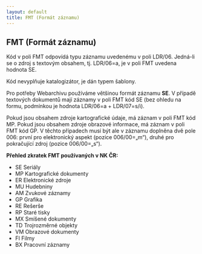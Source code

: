 ```yaml
---
layout: default
title: FMT (Formát záznamu)
---
```



## FMT (Formát záznamu)

Kód v poli FMT odpovídá typu záznamu uvedenému v poli LDR/06. Jedná-li se o zdroj s textovým obsahem, tj. LDR/06=a, je v poli FMT uvedena hodnota SE.    

Kód nevyplňuje katalogizátor, je dán typem šablony.  

Pro potřeby Webarchivu používáme většinou formát záznamu **SE**. V případě textových dokumentů mají záznamy v poli FMT kód SE (bez ohledu na formu, podmínkou je hodnota LDR/06=a + LDR/07=s/i).


Pokud jsou obsahem zdroje kartografické údaje, má záznam v poli FMT kód MP. Pokud jsou obsahem zdroje obrazové informace, má záznam v poli FMT kód GP. V těchto případech musí být ale v záznamu doplněna dvě pole 006:  první pro elektronický aspekt (pozice 006/00=„m“), druhé pro pokračující zdroj (pozice 006/00=„s“).

**Přehled zkratek FMT používaných v NK ČR:**

* SE    Seriály
* MP    Kartografické dokumenty
* ER    Elektronické zdroje
* MU    Hudebniny
* AM    Zvukové záznamy
* GP    Grafika
* RE    Rešerše
* RP    Staré tisky
* MX    Smíšené dokumenty
* TD    Trojrozměrné objekty
* VM    Obrazové dokumenty
* FI    Filmy
* BX    Pracovní záznamy
